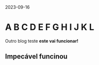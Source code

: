 2023-09-16
# A B C D E F G H I J K L
Outro blog teste **este vai funcionar!**

## Impecável funcinou

